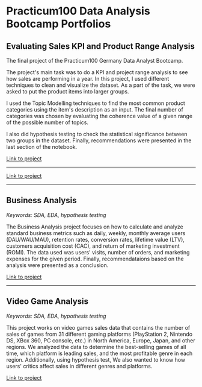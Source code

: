 # Practicum100 Data Analysis Bootcamp Portfolios

## Evaluating Sales KPI and Product Range Analysis
The final project of the Practicum100 Germany Data Analyst Bootcamp.

The project's main task was to do a KPI and project range 
analysis to see how sales are performing in a year. 
In this project, I used different techniques to clean and 
visualize the dataset. As a part of the task, we were 
asked to put the product items into larger groups. 

I used the Topic Modelling techniques to find the most 
common product categories using the item's description 
as an input. The final number of categories was chosen 
by evaluating the coherence value of a given range of the 
possible number of topics. 

I also did hypothesis testing 
to check the statistical significance between two groups 
in the dataset. Finally, recommendations were presented 
in the last section of the notebook.

[Link to project](https://github.com/persadha/practicum100_portfolios/blob/main/KPI%20and%20Product%20Range%20Analysis/)

***

[Link to project](https://github.com/persadha/practicum100_portfolios/blob/main/KPI%20and%20Product%20Range%20Analysis/)

***
## Business Analysis
_Keywords: SDA, EDA, hypothesis testing_

The Business Analysis project focuses on how to calculate and analyze standard business metrics such as daily, weekly, monthly average users (DAU/WAU/MAU), retention rates, conversion rates, lifetime value (LTV), customers acquisition cost (CAC),  and return of marketing investment (ROMI). The data used was users' visits, number of orders, and marketing expenses for the given period. Finally, recommendataions based on the analysis were presented as a conclusion.

[Link to project](https://github.com/persadha/practicum100_portfolios/blob/main/Business%20Analysis/)

***
## Video Game Analysis
_Keywords: SDA, EDA, hypothesis testing_

This project works on video games sales data that contains the number of sales of games from 31 different gaming platforms (PlayStation 2, 
Nintendo DS, XBox 360, PC console, etc.) in North America, Europe, Japan, and other regions. We analyzed the data to determine the best-selling games of all time, which platform is leading sales, and the most profitable genre in each region. Additionally, using hypothesis test, We also wanted to know how users' critics affect sales in different genres and platforms. 

[Link to project](https://github.com/persadha/practicum100_portfolios/blob/main/Video%20Game%20Analysis/)



